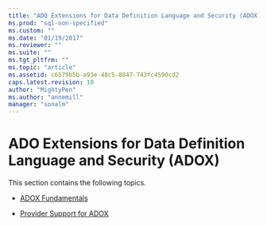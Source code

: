 ```yaml
---
title: "ADO Extensions for Data Definition Language and Security (ADOX) | Microsoft Docs"
ms.prod: "sql-non-specified"
ms.custom: ""
ms.date: "01/19/2017"
ms.reviewer: ""
ms.suite: ""
ms.tgt_pltfrm: ""
ms.topic: "article"
ms.assetid: c6579b5b-a93e-48c5-8847-743fc4590cd2
caps.latest.revision: 10
author: "MightyPen"
ms.author: "annemill"
manager: "sonalm"
---
```

# ADO Extensions for Data Definition Language and Security (ADOX)
This section contains the following topics.  
  
-   [ADOX Fundamentals](../../../ado/guide/extensions/adox-fundamentals.md)  
  
-   [Provider Support for ADOX](../../../ado/guide/extensions/provider-support-for-adox-ado.md)